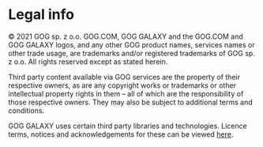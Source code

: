 Legal info
==========

© 2021 GOG sp. z o.o. GOG.COM, GOG GALAXY and the GOG.COM and GOG GALAXY logos, and any other GOG product names, services names or other trade usage, are trademarks and/or registered trademarks of GOG sp. z o.o. All rights reserved except as stated herein.

Third party content available via GOG services are the property of their respective owners, as are any copyright works or trademarks or other intellectual property rights in them – all of which are the responsibility of those respective owners. They may also be subject to additional terms and conditions.

GOG GALAXY uses certain third party libraries and technologies. Licence terms, notices and acknowledgements for these can be viewed [here](https://support.gog.com/hc/articles/360024812473).